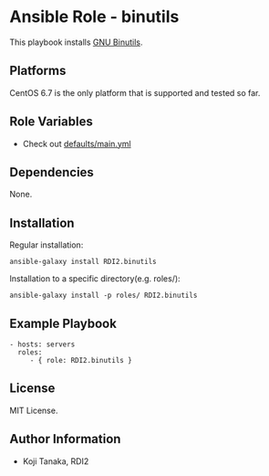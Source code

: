 Ansible Role - binutils
==================

This playbook installs [GNU Binutils](https://www.gnu.org/software/binutils/).

Platforms
---------

CentOS 6.7 is the only platform that is supported and tested so far.

Role Variables
--------------

- Check out [defaults/main.yml](defaults/main.yml)

Dependencies
------------

None.

Installation
------------

Regular installation:

```
ansible-galaxy install RDI2.binutils
```

Installation to a specific directory(e.g. roles/):

```
ansible-galaxy install -p roles/ RDI2.binutils
```

Example Playbook
----------------

    - hosts: servers
      roles:
         - { role: RDI2.binutils }

License
-------

MIT License.

Author Information
------------------

- Koji Tanaka, RDI2
